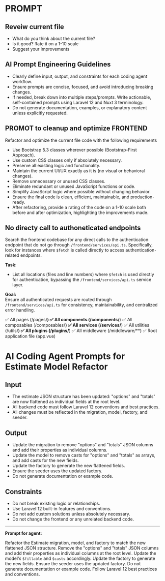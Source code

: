 # PROMPT

## Reveiw current file

- What do you think about the current file?
- Is it good? Rate it on a 1-10 scale
- Suggest your improvements

## AI Prompt Engineering Guidelines

- Clearly define input, output, and constraints for each coding agent workflow.
- Ensure prompts are concise, focused, and avoid introducing breaking changes.
- If needed, break down into multiple steps/prompts. Write actionable, self-contained prompts using Laravel 12 and Nuxt 3 terminology.
- Do not generate documentation, examples, or explanatory content unless explicitly requested.

## PROMOT to cleanup and optimize FRONTEND

Refactor and optimize the current file code with the following requirements

- Use Bootstrap 5.3 classes wherever possible (Bootstrap-First Approach).
- Use custom CSS classes only if absolutely necessary.
- Preserve all existing logic and functionality.
- Maintain the current UI/UX exactly as it is (no visual or behavioral changes).
- Remove unnecessary or unused CSS classes.
- Eliminate redundant or unused JavaScript functions or code.
- Simplify JavaScript logic where possible without changing behavior.
- Ensure the final code is clean, efficient, maintainable, and production-ready.
- After refactoring, provide a rating of the code on a 1-10 scale both before and after optimization, highlighting the improvements made.

## No directy call to authoneticated endpoints

Search the frontend codebase for any direct calls to the authentication endpoint that do not go through `/frontend/services/api.ts`. Specifically, look for instances where `$fetch` is called directly to access authentication-related endpoints.

**Task:**

- List all locations (files and line numbers) where `$fetch` is used directly for authentication, bypassing the `/frontend/services/api.ts` service layer.

**Goal:**  
Ensure all authenticated requests are routed through `/frontend/services/api.ts` for consistency, maintainability, and centralized error handling.

✅ All pages (/pages/**)
✅ All components (/components/**)
✅ All composables (/composables/**)
✅ All services (/services/**)
✅ All utilities (/utils/**)
✅ All plugins (/plugins/**)
✅ All middleware (/middleware/\*\*)
✅ Root application file (app.vue)

# AI Coding Agent Prompts for Estimate Model Refactor

## Input

- The estimate JSON structure has been updated: "options" and "totals" are now flattened as individual fields at the root level.
- All backend code must follow Laravel 12 conventions and best practices.
- All changes must be reflected in the migration, model, factory, and seeder.

## Output

- Update the migration to remove "options" and "totals" JSON columns and add their properties as individual columns.
- Update the model to remove casts for "options" and "totals" as arrays, and add casts for the new fields.
- Update the factory to generate the new flattened fields.
- Ensure the seeder uses the updated factory.
- Do not generate documentation or example code.

## Constraints

- Do not break existing logic or relationships.
- Use Laravel 12 built-in features and conventions.
- Do not add custom solutions unless absolutely necessary.
- Do not change the frontend or any unrelated backend code.

---

**Prompt for agent:**

Refactor the Estimate migration, model, and factory to match the new flattened JSON structure. Remove the "options" and "totals" JSON columns and add their properties as individual columns at the root level. Update the model's `$fillable` and `$casts` accordingly. Update the factory to generate the new fields. Ensure the seeder uses the updated factory. Do not generate documentation or example code. Follow Laravel 12 best practices and conventions.
